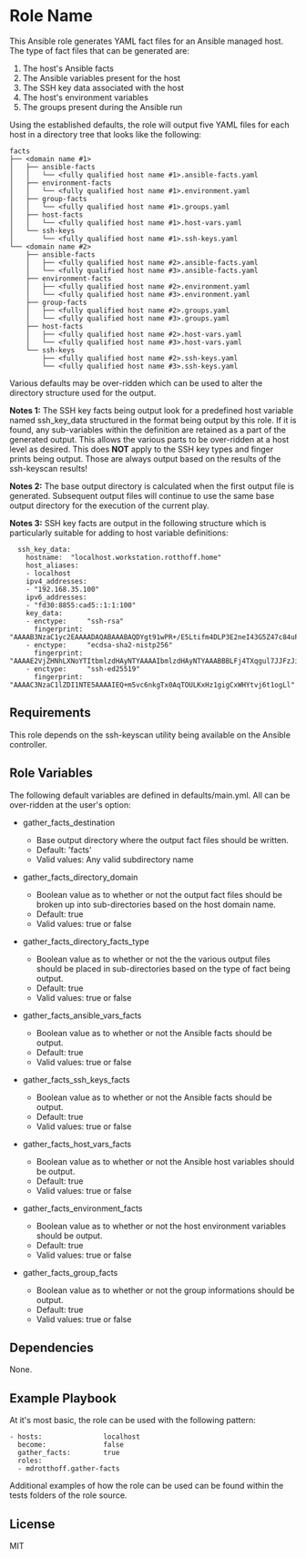 Role Name
=========

This Ansible role generates YAML fact files for an Ansible managed host.  The type of fact files that can be generated are:

1. The host's Ansible facts
2. The Ansible variables present for the host
3. The SSH key data associated with the host
4. The host's environment variables
5. The groups present during the Ansible run

Using the established defaults, the role will output five YAML files for each host in a directory tree that looks like the following:

    facts
    ├── <domain name #1>
    │   ├── ansible-facts
    │   │   └── <fully qualified host name #1>.ansible-facts.yaml
    │   ├── environment-facts
    │   │   └── <fully qualified host name #1>.environment.yaml
    │   ├── group-facts
    │   │   └── <fully qualified host name #1>.groups.yaml
    │   ├── host-facts
    │   │   └── <fully qualified host name #1>.host-vars.yaml
    │   └── ssh-keys
    │       └── <fully qualified host name #1>.ssh-keys.yaml
    └── <domain name #2>
        ├── ansible-facts
        │   ├── <fully qualified host name #2>.ansible-facts.yaml
        │   └── <fully qualified host name #3>.ansible-facts.yaml
        ├── environment-facts
        │   ├── <fully qualified host name #2>.environment.yaml
        │   └── <fully qualified host name #3>.environment.yaml
        ├── group-facts
        │   ├── <fully qualified host name #2>.groups.yaml
        │   └── <fully qualified host name #3>.groups.yaml
        ├── host-facts
        │   ├── <fully qualified host name #2>.host-vars.yaml
        │   └── <fully qualified host name #3>.host-vars.yaml
        └── ssh-keys
            ├── <fully qualified host name #2>.ssh-keys.yaml
            └── <fully qualified host name #3>.ssh-keys.yaml

Various defaults may be over-ridden which can be used to alter the directory structure used for the output.

**Notes 1:** The SSH key facts being output look for a predefined host variable named ssh\_key\_data structured in the format being output by this role.  If it is found, any sub-variables within the definition are retained as a part of the generated output.  This allows the various parts to be over-ridden at a host level as desired.  This does **NOT** apply to the SSH key types and finger prints being output.  Those are always output based on the results of the ssh-keyscan results!

**Notes 2:**  The base output directory is calculated when the first output file is generated.  Subsequent output files will continue to use the same base output directory for the execution of the current play.

**Notes 3:**  SSH key facts are output in the following structure which is particularly suitable for adding to host variable definitions:

      ssh_key_data:
        hostname:  "localhost.workstation.rotthoff.home"
        host_aliases:
        - localhost
        ipv4_addresses:
        - "192.168.35.100"
        ipv6_addresses:
        - "fd30:8855:cad5::1:1:100"
        key_data:
        - enctype:     "ssh-rsa"
          fingerprint: "AAAAB3NzaC1yc2EAAAADAQABAAABAQDYgt91wPR+/E5Ltifm4DLP3E2neI43G5Z47c84uP4F1MatjomPM6tzFyOJuduNPomWmAj5dgTm0lm+2dK9ORD+sNmCyCH29uZSctN7rjFv4n3D597+2GH6aeWJUujCXn71/X3ao+Znk5agYZjhKCiPIwMFT/Ylq0nX27DbUApt/dmPmoYFFxPgyJrPqVMgSdZ4uU6IIUFPwyX1+BZTdVfTIS8iEYKX+eP2RwKMlpSq7Fv6bSZls0nYFTDxfthCUdT2KiE0KfMsn3BcfJt2Uyk4yDxdn4x6JhDq2Gxc4Q4iqTgowk5hbkBPdj6daCnOioGCNLOVCZnuOVv7Fh8hvsQN"
        - enctype:     "ecdsa-sha2-nistp256"
          fingerprint: "AAAAE2VjZHNhLXNoYTItbmlzdHAyNTYAAAAIbmlzdHAyNTYAAABBBLFj4TXqgul7JJFzJif8uSXkv/uHVSLHR135E5JToysmDlV16na8WiTtmN6dJbVPmLK5ROBkJou51IphfkKPZIU="
        - enctype:     "ssh-ed25519"
          fingerprint: "AAAAC3NzaC1lZDI1NTE5AAAAIEQ+m5vc6nkgTx0AqTOULKxHz1gigCxWHYtvj6t1ogLl"


Requirements
------------

This role depends on the ssh-keyscan utility being available on the Ansible controller.

Role Variables
--------------

The following default variables are defined in defaults/main.yml.  All can be over-ridden at the user's option:

* gather\_facts\_destination
    - Base output directory where the output fact files should be written.
    - Default: 'facts'
    - Valid values: Any valid subdirectory name


* gather\_facts\_directory\_domain
    - Boolean value as to whether or not the output fact files should be broken up into sub-directories based on the host domain name.
    - Default: true
    - Valid values: true or false


* gather\_facts\_directory\_facts\_type
    - Boolean value as to whether or not the the various output files should be placed in sub-directories based on the type of fact being output.
    - Default: true
    - Valid values: true or false


* gather\_facts\_ansible\_vars\_facts
    - Boolean value as to whether or not the Ansible facts should be output.
    - Default: true
    - Valid values: true or false


* gather\_facts\_ssh\_keys\_facts
    - Boolean value as to whether or not the Ansible facts should be output.
    - Default: true
    - Valid values: true or false


* gather\_facts\_host\_vars\_facts
    - Boolean value as to whether or not the Ansible host variables should be output.
    - Default: true
    - Valid values: true or false


* gather\_facts\_environment\_facts
    - Boolean value as to whether or not the host environment variables should be output.
    - Default: true
    - Valid values: true or false


* gather\_facts\_group\_facts
    - Boolean value as to whether or not the group informations should be output.
    - Default: true
    - Valid values: true or false


Dependencies
------------

None.

Example Playbook
----------------

At it's most basic, the role can be used with the following pattern:

    - hosts:               localhost
      become:              false
      gather_facts:        true
      roles:
      - mdrotthoff.gather-facts

Additional examples of how the role can be used can be found within the tests folders of the role source.


License
-------

MIT
